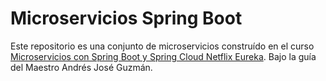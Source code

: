 # Microservicios Spring Boot

Este repositorio es una conjunto de microservicios construído en el curso [Microservicios con Spring Boot y Spring Cloud Netflix Eureka](https://www.udemy.com/course/microservicios-con-spring-boot-y-spring-cloud/). Bajo la guía del Maestro Andrés José Guzmán.


